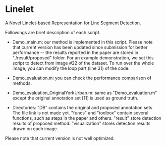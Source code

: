 # Linelet
A Novel Linelet-based Representation for Line Segment Detection.

Followings are brief description of each script.

- Demo_main.m: our method is implemented in this script. Please note that current version has been updated since submission for better performance -- the results reported in the paper are stored in "./result/proposed" folder. For an example demonstration, we set this script to detect from image #22 of the dataset. To run over the whole image, you can modify the loop part (line 31) of the code.

- Demo_evaluation.m: you can check the performance comparison of methods. 

- Demo_evaluation_OriginalYorkUrban.m: same as "Demo_evaluation.m" except the original annotation set [11] is used as ground truth. 

- Directories: "DB" contains the original and proposed annotation sets. The file link is not made yet. "funcs" and "toolbox" contain several functions, such as steps in the paper and others. "result" store detection results of proposed method. "visualization" stores detection results drawn on each image.

Please note that current version is not well optimized. 
